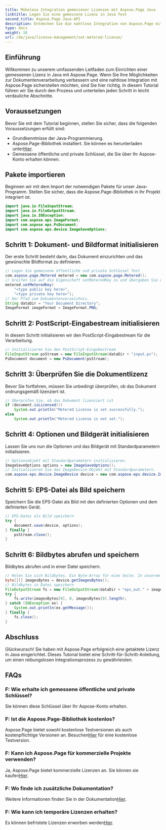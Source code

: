 ```yaml
---
title: Mühelose Integration gemessener Lizenzen mit Aspose.Page Java
linktitle: Legen Sie eine gemessene Lizenz in Java fest
second_title: Aspose.Page Java-API
description: Entdecken Sie die nahtlose Integration von Aspose.Page mit Java. Richten Sie mühelos bemessene Lizenzen ein und verbessern Sie Ihre Möglichkeiten zur Dokumentenverarbeitung.
type: docs
weight: 10
url: /de/java/license-management/set-metered-license/
---
```

## Einführung
Willkommen zu unserem umfassenden Leitfaden zum Einrichten einer gemessenen Lizenz in Java mit Aspose.Page. Wenn Sie Ihre Möglichkeiten zur Dokumentenverarbeitung verbessern und eine nahtlose Integration mit Aspose.Page sicherstellen möchten, sind Sie hier richtig. In diesem Tutorial führen wir Sie durch den Prozess und unterteilen jeden Schritt in leicht verdauliche Abschnitte.
## Voraussetzungen
Bevor Sie mit dem Tutorial beginnen, stellen Sie sicher, dass die folgenden Voraussetzungen erfüllt sind:
- Grundkenntnisse der Java-Programmierung.
-  Aspose.Page-Bibliothek installiert. Sie können es herunterladen unter[Hier](https://releases.aspose.com/page/java/).
- Gemessene öffentliche und private Schlüssel, die Sie über Ihr Aspose-Konto erhalten können.
## Pakete importieren
Beginnen wir mit dem Import der notwendigen Pakete für unser Java-Programm. Stellen Sie sicher, dass die Aspose.Page-Bibliothek in Ihr Projekt integriert ist.
```java
import java.io.FileInputStream;
import java.io.FileOutputStream;
import java.io.IOException;
import com.aspose.eps.ImageFormat;
import com.aspose.eps.PsDocument;
import com.aspose.eps.device.ImageSaveOptions;

```
## Schritt 1: Dokument- und Bildformat initialisieren
Der erste Schritt besteht darin, das Dokument einzurichten und das gewünschte Bildformat zu definieren.
```java
// Legen Sie gemessene öffentliche und private Schlüssel fest
com.aspose.page.Metered metered = new com.aspose.page.Metered();
// Greifen Sie auf die Eigenschaft setMeteredKey zu und übergeben Sie öffentliche und private Schlüssel als Parameter
metered.setMeteredKey(
    "<type public key here>",
    "<type private key here>");
// Der Pfad zum Dokumentenverzeichnis.
String dataDir = "Your Document Directory";
ImageFormat imageFormat = ImageFormat.PNG;
```
## Schritt 2: PostScript-Eingabestream initialisieren
In diesem Schritt initialisieren wir den PostScript-Eingabestream für die Verarbeitung.
```java
// Initialisieren Sie den PostScript-Eingabestream
FileInputStream psStream = new FileInputStream(dataDir + "input.ps");
PsDocument document = new PsDocument(psStream);
```
## Schritt 3: Überprüfen Sie die Dokumentlizenz
Bevor Sie fortfahren, müssen Sie unbedingt überprüfen, ob das Dokument ordnungsgemäß lizenziert ist.
```java
// Überprüfen Sie, ob das Dokument lizenziert ist
if (document.isLicensed())
    System.out.println("Metered License is set successfully.");
else
    System.out.println("Metered License is not set.");
```
## Schritt 4: Optionen und Bildgerät initialisieren
Lassen Sie uns nun die Optionen und das Bildgerät mit Standardparametern initialisieren.
```java
// Optionsobjekt mit Standardparametern initialisieren.
ImageSaveOptions options = new ImageSaveOptions();
// Initialisieren Sie das ImageDevice-Objekt mit Standardparametern.
com.aspose.eps.device.ImageDevice device = new com.aspose.eps.device.ImageDevice();
```
## Schritt 5: EPS-Datei als Bild speichern
Speichern Sie die EPS-Datei als Bild mit den definierten Optionen und dem definierten Gerät.
```java
// EPS-Datei als Bild speichern
try {
    document.save(device, options);
} finally {
    psStream.close();
}
```
## Schritt 6: Bildbytes abrufen und speichern
Bildbytes abrufen und in einer Datei speichern.
```java
// Holen Sie sich Bildbytes. Ein Byte-Array für eine Seite. In unserem Fall haben wir eine Seite.
byte[][] imagesBytes = device.getImagesBytes();
// Bildbytes in Datei speichern
FileOutputStream fs = new FileOutputStream(dataDir + "eps_out." + imageFormat.toString().toLowerCase());
try {
    fs.write(imagesBytes[0], 0, imagesBytes[0].length);
} catch (IOException ex) {
    System.out.println(ex.getMessage());
} finally {
    fs.close();
}
```
## Abschluss
Glückwunsch! Sie haben mit Aspose.Page erfolgreich eine getaktete Lizenz in Java eingerichtet. Dieses Tutorial bietet eine Schritt-für-Schritt-Anleitung, um einen reibungslosen Integrationsprozess zu gewährleisten.
## FAQs
### F: Wie erhalte ich gemessene öffentliche und private Schlüssel?
Sie können diese Schlüssel über Ihr Aspose-Konto erhalten.
### F: Ist die Aspose.Page-Bibliothek kostenlos?
 Aspose.Page bietet sowohl kostenlose Testversionen als auch kostenpflichtige Versionen an. Besuchen[Hier](https://releases.aspose.com/) für eine kostenlose Testversion.
### F: Kann ich Aspose.Page für kommerzielle Projekte verwenden?
 Ja, Aspose.Page bietet kommerzielle Lizenzen an. Sie können sie kaufen[Hier](https://purchase.aspose.com/buy).
### F: Wo finde ich zusätzliche Dokumentation?
 Weitere Informationen finden Sie in der Dokumentation[Hier](https://reference.aspose.com/page/java/).
### F: Wie kann ich temporäre Lizenzen erhalten?
 Es können befristete Lizenzen erworben werden[Hier](https://purchase.aspose.com/temporary-license/).